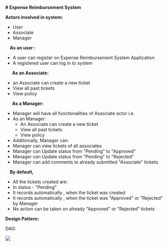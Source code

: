 **# Expense Reimbursement System**

**Actors involved in system:**  

- User 
- Associate
- Manager 



`  `**As an user :** 

- A user can register on Expense Reimbursement System Application
- A registered user can log in to system



`   `**As an Associate:** 

- an Associate can create a new ticket
- View all past tickets 
- View policy 



`   `**As a Manager:** 

- Manager will have all functionalities of Associate actor i.e.
- As an Manager: 
  - An Associate can create a new ticket
  - View all past tickets 
  - View policy
- Additionally, Manager can:
- Manager can view tickets of all associates 
- Manager can Update status from "Pending" to "Approved"
- Manager can Update status from "Pending" to "Rejected"
- Manager can add comments to already submitted "Associate" tickets





`  `**By default,** 

- All the tickets created are: 
- In status - "Pending"
- It records automatically , when the ticket was created
- It records automatically , when the ticket was "Approved" or "Rejected" by Manager 
- No action can be taken on already "Approved" or "Rejected" tickets

**Design Pattern:**

DAO:

![](Aspose.Words.de9e67e7-4cbb-474b-b1f6-6e08672ff3f6.001.png)






